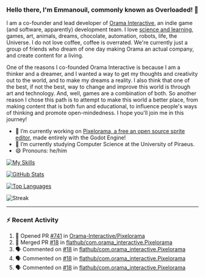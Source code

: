### Hello there, I'm Emmanouil, commonly known as Overloaded! 👋
I am a co-founder and lead developer of [Orama Interactive](https://www.orama-interactive.com/), an indie game (and software, apparently) development team. I love [science and learning](https://github.com/OverloadedOrama/KnowledgeBase), games, art, animals, dreams, chocolate, automation, robots, life, the Universe. I do not love coffee, coffee is overrated. We're currently just a group of friends who dream of one day making Orama an actual company, and create content for a living.

One of the reasons I co-founded Orama Interactive is because I am a thinker and a dreamer, and I wanted a way to get my thoughts and creativity out to the world, and to make my dreams a reality. I also think that one of the best, if not the best, way to change and improve this world is through art and technology. And, well, games are a combination of both. So another reason I chose this path is to attempt to make this world a better place, from making content that is both fun and educational, to influence people's ways of thinking and promote open-mindedness. I hope you'll join me in this journey!

- 🔭 I’m currently working on [Pixelorama, a free an open source sprite editor](https://github.com/Orama-Interactive/Pixelorama), made entirely with the Godot Engine!
- 🌱 I’m currently studying Computer Science at the University of Piraeus.
- 😄 Pronouns: he/him

[![My Skills](https://skillicons.dev/icons?i=godot,py,cpp,cs,git,linux,html)](https://skillicons.dev)

[![GitHub Stats](https://github-readme-stats.vercel.app/api/?username=OverloadedOrama&show_icons=true&theme=merko)](https://github.com/anuraghazra/github-readme-stats)

[![Top Languages](https://github-readme-stats.vercel.app/api/top-langs/?username=OverloadedOrama&layout=compact&theme=merko)](https://github.com/anuraghazra/github-readme-stats)

![Streak](https://github-readme-streak-stats.herokuapp.com/?user=OverloadedOrama&theme=vision-friendly-dark)

---

### :zap: Recent Activity

<!--START_SECTION:activity-->
1. 💪 Opened PR [#741](https://github.com/Orama-Interactive/Pixelorama/pull/741) in [Orama-Interactive/Pixelorama](https://github.com/Orama-Interactive/Pixelorama)
2. 🎉 Merged PR [#18](https://github.com/flathub/com.orama_interactive.Pixelorama/pull/18) in [flathub/com.orama_interactive.Pixelorama](https://github.com/flathub/com.orama_interactive.Pixelorama)
3. 🗣 Commented on [#18](https://github.com/flathub/com.orama_interactive.Pixelorama/issues/18) in [flathub/com.orama_interactive.Pixelorama](https://github.com/flathub/com.orama_interactive.Pixelorama)
4. 🗣 Commented on [#18](https://github.com/flathub/com.orama_interactive.Pixelorama/issues/18) in [flathub/com.orama_interactive.Pixelorama](https://github.com/flathub/com.orama_interactive.Pixelorama)
5. 🗣 Commented on [#18](https://github.com/flathub/com.orama_interactive.Pixelorama/issues/18) in [flathub/com.orama_interactive.Pixelorama](https://github.com/flathub/com.orama_interactive.Pixelorama)
<!--END_SECTION:activity-->

<!--
**OverloadedOrama/OverloadedOrama** is a ✨ _special_ ✨ repository because its `README.md` (this file) appears on your GitHub profile.

Here are some ideas to get you started:

- 👯 I’m looking to collaborate on ...
- 🤔 I’m looking for help with ...
- 💬 Ask me about ...
- 📫 How to reach me: ...
- ⚡ Fun fact: ...
-->
